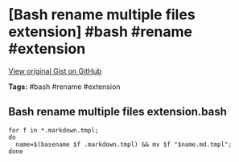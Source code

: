 # [Bash rename multiple files extension] #bash #rename #extension

[View original Gist on GitHub](https://gist.github.com/Integralist/6c57675906fd4c0e8895092e8ea1ea1c)

**Tags:** #bash #rename #extension

## Bash rename multiple files extension.bash

```shell
for f in *.markdown.tmpl; 
do 
  name=$(basename $f .markdown.tmpl) && mv $f "$name.md.tmpl"; 
done
```

